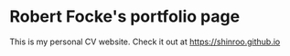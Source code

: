 # Robert Focke's portfolio page

This is my personal CV website. Check it out at https://shinroo.github.io